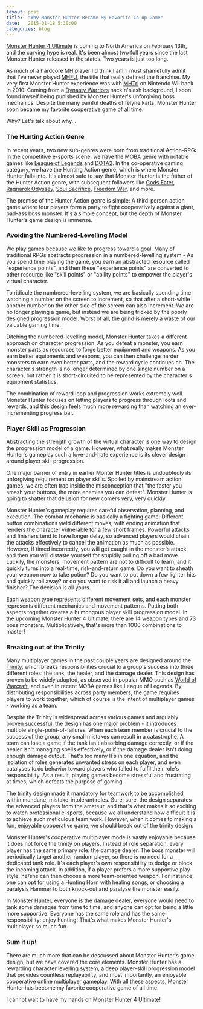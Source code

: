 ```yaml
---
layout: post
title:  "Why Monster Hunter Became My Favorite Co-op Game"
date:   2015-01-18 5:30:00
categories: blog
---
```

[Monster Hunter 4 Ultimate](http://en.wikipedia.org/wiki/Monster_Hunter_4) is coming to North America on February 13th, and the carving hype is real. It's been almost two full years since the last Monster Hunter released in the states. Two years is just too long.

As much of a hardcore MH player I'd think I am, I must shamefully admit that I've never played [MHFU](http://en.wikipedia.org/wiki/Monster_Hunter_Freedom_Unite), the title that really defined the franchise. My very first Monster Hunter experience was with [MHTri](http://en.wikipedia.org/wiki/Monster_Hunter_Tri) on Nintendo Wii back in 2010. Coming from a [Dynasty Warriors](http://en.wikipedia.org/wiki/Dynasty_Warriors) hack'n'slash background, I soon found myself being punished by Monster Hunter's unforgiving boss mechanics. Despite the many painful deaths of felyne karts, Monster Hunter soon became my favorite cooperative game of all time.

Why? Let's talk about why...

### The Hunting Action Genre
In recent years, two new sub-genres were born from traditional Action-RPG: In the competitive e-sports scene, we have the [MOBA](http://en.wikipedia.org/wiki/Multiplayer_online_battle_arena) genre with notable games like [League of Legends](http://na.leagueoflegends.com/) and [DOTA2](http://blog.dota2.com/). In the co-operative gaming category, we have the Hunting Action genre, which is where Monster Hunter falls into. It's almost safe to say that Monster Hunter is the father of the Hunter Action genre, with subsequent followers like [Gods Eater](http://en.wikipedia.org/wiki/Gods_Eater_Burst), [Ragnarok Odyssey](http://en.wikipedia.org/wiki/Ragnarok_Odyssey), [Soul Sacrifice](http://en.wikipedia.org/wiki/Soul_Sacrifice_%28video_game%29), [Freedom War](http://en.wikipedia.org/wiki/Freedom_Wars), and more.

The premise of the Hunter Action genre is simple: A third-person action game where four players form a party to fight cooperatively against a giant, bad-ass boss monster. It's a simple concept, but the depth of Monster Hunter's game design is immense.

### Avoiding the Numbered-Levelling Model
We play games because we like to progress toward a goal. Many of traditional RPGs abstracts progression in a numbered-levelling system - As you spend time playing the game, you earn an abstracted resource called "experience points", and then these "experience points" are converted to other resource like "skill points" or "ability points" to empower the player's virtual character.

To ridicule the numbered-levelling system, we are basically spending time watching a number on the screen to increment, so that after a short-while another number on the other side of the screen can also increment. We are no longer playing a game, but instead we are being tricked by the poorly designed progression model. Worst of all, the grind is merely a waste of our valuable gaming time.

Ditching the numbered-levelling model, Monster Hunter takes a different approach on character progression. As you defeat a monster, you earn monster parts as resources to forge better equipment and weapons. As you earn better equipments and weapons, you can then challenge harder monsters to earn even better parts, and the reward cycle continues on. The character's strength is no longer determined by one single number on a screen, but rather it is short-circuited to be represented by the character's equipment statistics.

The combination of reward loop and progression works extremely well. Monster Hunter focuses on letting players to progress through loots and rewards, and this design feels much more rewarding than watching an ever-incrementing progress bar.


### Player Skill as Progression
Abstracting the strength growth of the virtual character is one way to design the progression model of a game. However, what really makes Monster Hunter's gameplay such a love-and-hate experience is its clever design around player skill progression.

One major barrier of entry in earlier Monter Hunter titles is undoubtedly its unforgiving requirement on player skills. Spoiled by mainstream action games, we are often trap inside the misconception that "the faster you smash your buttons, the more enemies you can defeat". Monster Hunter is going to shatter that delusion for new comers very, very quickly.

Monster Hunter's gameplay requires careful observation, planning, and execution. The combat mechanic is basically a fighting game: Different button combinations
yield different moves, with ending animation that renders the character vulnerable for a few short frames. Powerful attacks and finishers tend to have longer delay, so advanced players would chain the attacks effectively to cancel the animation as much as possible. However, if timed incorrectly, you will get caught in the monster's attack, and then you will distaste yourself for stupidly pulling off a bad move. Luckily, the monsters' movement pattern are not to difficult to learn, and it quickly turns into a real-time, risk-and-return game: Do you want to sheath your weapon now to take potion? Do you want to put down a few lighter hits and quickly roll away? or do you want to risk it all and launch a heavy finisher? The decision is all yours.

Each weapon type represents different movement sets, and each monster represents different mechanics and movement patterns. Putting both aspects together creates a humongous player skill progression model. In the upcoming Monster Hunter 4 Ultimate, there are 14 weapon types and 73 boss monsters. Multiplicatively, that's more than 1000 combinations to master!

### Breaking out of the Trinity
Many multiplayer games in the past couple years are designed around the [Trinity](http://www.gamasutra.com/view/feature/132607/rethinking_the_trinity_of_mmo_.php?print=1), which breaks responsibilities crucial to a group's success into three different roles: the tank, the healer, and the damage dealer. This design has proven to be widely adopted, as observed in popular MMO such as [World of Warcraft](http://us.battle.net/wow/en/), and even in recent MOBA games like League of Legends. By distributing responsibilities across party members, the game requires players to work together, which of course is the intent of multiplayer games - working as a team.

Despite the Trinity is widespread across various games and arguably proven successful, the design has one major problem - it introduces multiple single-point-of-failures. When each team member is crucial to the success of the group, any small mistakes can result in a catastrophe. A team can lose a game if the tank isn't absorbing damage correctly, or if the healer isn't managing spells effectively, or if the damage dealer isn't doing enough damage output. That's too many IFs in one equation, and the isolation of roles generates unwanted stress on each player, and even catalyses toxic behavior toward players who failed to fulfil their role's responsibility. As a result, playing games become stressful and frustrating at times, which defeats the purpose of gaming.

The trinity design made it mandatory for teamwork to be accomplished within mundane, mistake-intolerant roles. Sure, sure, the design separates the advanced players from the amateur, and that's what makes it so exciting to watch professional e-sports, because we all understand how difficult it is to achieve such meticulous team work. However, when it comes to making a fun, enjoyable cooperative game, we should break out of the trinity design.

Monster Hunter's cooperative multiplayer mode is vastly enjoyable because it does not force the trinity on players. Instead of role separation, every player has the same primary role: the damage dealer. The boss monster will periodically target another random player, so there is no need for a dedicated tank role. It's each player's own responsibility to dodge or block the incoming attack. In addition, if a player prefers a more supportive play style, he/she can then choose a more team-oriented weapon. For instance, one can opt for using a Hunting Horn with healing songs, or choosing a paralysis Hammer to both knock-out and paralyse the monster easily.

In Monster Hunter, everyone is the damage dealer, everyone would need to tank some damages from time to time, and anyone can opt for being a little more supportive. Everyone has the same role and has the same responsibility: enjoy hunting! That's what makes Monster Hunter's multiplayer so much fun.

### Sum it up!
There are much more that can be descussed about Monster Hunter's game design, but we have covered the core elements. Monster Hunter has a rewarding character levelling system, a deep player-skill progression model that provides countless replayability, and most importantly, an enjoyable cooperative online multiplayer gameplay. With all these aspects, Monster Hunter has become my favorite cooperative game of all time.

I cannot wait to have my hands on Monster Hunter 4 Ultimate!

